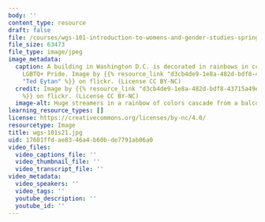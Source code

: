 ```yaml
---
body: ''
content_type: resource
draft: false
file: /courses/wgs-101-introduction-to-womens-and-gender-studies-spring-2021/wgs-101s21.jpg
file_size: 63473
file_type: image/jpeg
image_metadata:
  caption: A building in Washington D.C. is decorated in rainbows in celebration of
    LGBTQ+ Pride. Image by {{% resource_link "d3cb4de9-1e8a-482d-bdf8-43715a49e61b"
    "Ted Eytan" %}} on flickr. (License CC BY-NC)
  credit: Image by {{% resource_link "d3cb4de9-1e8a-482d-bdf8-43715a49e61b" "Ted Eytan"
    %}} on flickr. (License CC BY-NC)
  image-alt: Huge streamers in a rainbow of colors cascade from a balcony to the street.
learning_resource_types: []
license: https://creativecommons.org/licenses/by-nc/4.0/
resourcetype: Image
title: wgs-101s21.jpg
uid: 17601ffd-ae83-46a4-b60b-de7791ab06a0
video_files:
  video_captions_file: ''
  video_thumbnail_file: ''
  video_transcript_file: ''
video_metadata:
  video_speakers: ''
  video_tags: ''
  youtube_description: ''
  youtube_id: ''
---
```

